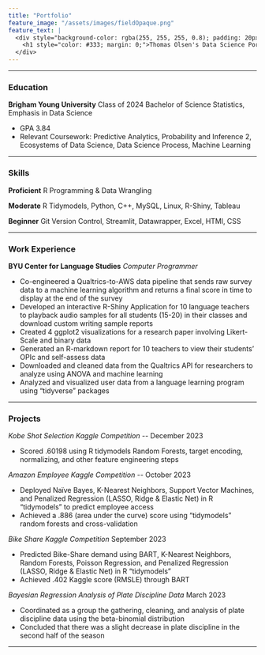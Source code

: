 ```yaml
---
title: "Portfolio"
feature_image: "/assets/images/fieldOpaque.png"
feature_text: |
  <div style="background-color: rgba(255, 255, 255, 0.8); padding: 20px; border-radius: 10px;">
    <h1 style="color: #333; margin: 0;">Thomas Olsen's Data Science Portfolio and Blog</h1>
  </div>
---
```


***

### Education
**Brigham Young University** Class of 2024
Bachelor of Science Statistics, Emphasis in Data Science
 - GPA 3.84
 - Relevant Coursework: Predictive Analytics, Probability and Inference 2, Ecosystems of Data Science, Data Science Process, Machine Learning

***
### Skills
**Proficient** R Programming & Data Wrangling

**Moderate** R Tidymodels, Python, C++, MySQL, Linux, R-Shiny, Tableau

**Beginner** Git Version Control, Streamlit, Datawrapper, Excel, HTMl, CSS

***

### Work Experience
**BYU Center for Language Studies**
*Computer Programmer*
- Co-engineered a Qualtrics-to-AWS data pipeline that sends raw survey data to a machine learning algorithm and returns a final score in time to display at the end of the survey
- Developed an interactive R-Shiny Application for 10 language teachers to playback audio samples for all students (15-20) in their classes and download custom writing sample reports
- Created 4 ggplot2 visualizations for a research paper involving Likert-Scale and binary data
- Generated an R-markdown report for 10 teachers to view their students’ OPIc and self-assess data
- Downloaded and cleaned data from the Qualtrics API for researchers to analyze using ANOVA and machine learning
- Analyzed and visualized user data from a language learning program using “tidyverse” packages 

***

### Projects
*Kobe Shot Selection Kaggle Competition* -- December 2023            
- Scored .60198 using R tidymodels Random Forests, target encoding, normalizing, and other feature engineering steps
  
*Amazon Employee Kaggle Competition* -- October 2023            
- Deployed Naïve Bayes, K-Nearest Neighbors, Support Vector Machines, and Penalized Regression (LASSO, Ridge & Elastic Net) in R “tidymodels” to predict employee access
- Achieved a .886 (area under the curve) score using “tidymodels” random forests and cross-validation

*Bike Share Kaggle Competition*  September 2023
- Predicted Bike-Share demand using BART, K-Nearest Neighbors, Random Forests, Poisson Regression, and Penalized Regression (LASSO, Ridge & Elastic Net) in R “tidymodels”
- Achieved .402 Kaggle score (RMSLE) through BART
  
*Bayesian Regression Analysis of Plate Discipline Data* March 2023
- Coordinated as a group the gathering, cleaning, and analysis of plate discipline data using the beta-binomial distribution 
- Concluded that there was a slight decrease in plate discipline in the second half of the season


***
